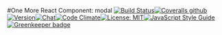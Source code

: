 #One More React Component: modal
[![Build Status](https://img.shields.io/travis/one-react/modal.svg)](https://travis-ci.org/one-react/modal)[![Coveralls github](https://img.shields.io/coveralls/github/one-react/modal.svg)](https://coveralls.io/github/one-react/modal)[![Version](https://img.shields.io/npm/v/or-modal.svg)](https://www.npmjs.com/package/or-modal)[![Chat](https://img.shields.io/gitter/room/one-react-org/Lobby.svg)](https://gitter.im/one-react-org/Lobby)[![Code Climate](https://img.shields.io/codeclimate/github/one-react/modal.svg)](https://codeclimate.com/github/one-react/modal)[![License: MIT](https://img.shields.io/badge/License-MIT-brightgreen.svg)](https://opensource.org/licenses/MIT)[![JavaScript Style Guide](https://img.shields.io/badge/code_style-standard-brightgreen.svg)](https://standardjs.com) [![Greenkeeper badge](https://badges.greenkeeper.io/one-react/modal.svg)](https://greenkeeper.io/)